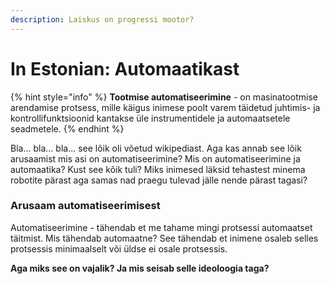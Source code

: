 ```yaml
---
description: Laiskus on progressi mootor?
---
```


# In Estonian: Automaatikast

{% hint style="info" %}
**Tootmise automatiseerimine** - on masinatootmise arendamise protsess, mille käigus inimese poolt varem täidetud juhtimis- ja kontrollifunktsioonid kantakse üle instrumentidele ja automaatsetele seadmetele.
{% endhint %}

Bla... bla... bla... see lõik oli võetud wikipediast. Aga kas annab see lõik arusaamist mis asi on automatiseerimine? Mis on automatiseerimine ja automaatika? Kust see kõik tuli? Miks inimesed läksid tehastest minema robotite pärast aga samas nad praegu tulevad jälle nende pärast tagasi?

### Arusaam automatiseerimisest

Automatiseerimine - tähendab et me tahame mingi protsessi automaatset täitmist. Mis tähendab automaatne? See tähendab et inimene osaleb selles protsessis minimaalselt või üldse ei osale protsessis.

**Aga miks see on vajalik? Ja mis seisab selle ideoloogia taga?**
